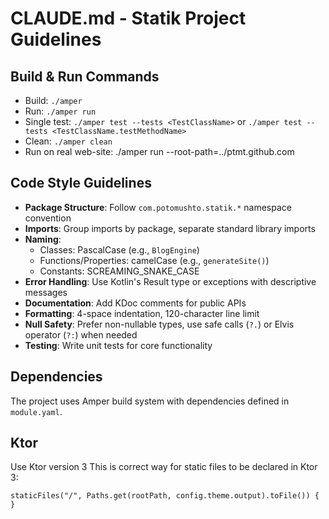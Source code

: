 # CLAUDE.md - Statik Project Guidelines

## Build & Run Commands
- Build: `./amper`
- Run: `./amper run`
- Single test: `./amper test --tests <TestClassName>` or `./amper test --tests <TestClassName.testMethodName>`
- Clean: `./amper clean`
- Run on real web-site: ./amper run --root-path=../ptmt.github.com

## Code Style Guidelines
- **Package Structure**: Follow `com.potomushto.statik.*` namespace convention
- **Imports**: Group imports by package, separate standard library imports
- **Naming**: 
  - Classes: PascalCase (e.g., `BlogEngine`)
  - Functions/Properties: camelCase (e.g., `generateSite()`)
  - Constants: SCREAMING_SNAKE_CASE
- **Error Handling**: Use Kotlin's Result type or exceptions with descriptive messages
- **Documentation**: Add KDoc comments for public APIs
- **Formatting**: 4-space indentation, 120-character line limit
- **Null Safety**: Prefer non-nullable types, use safe calls (`?.`) or Elvis operator (`?:`) when needed
- **Testing**: Write unit tests for core functionality

## Dependencies
The project uses Amper build system with dependencies defined in `module.yaml`.

## Ktor

Use Ktor version 3
This is correct way for static files to be declared in Ktor 3:
```
staticFiles("/", Paths.get(rootPath, config.theme.output).toFile()) { }
```